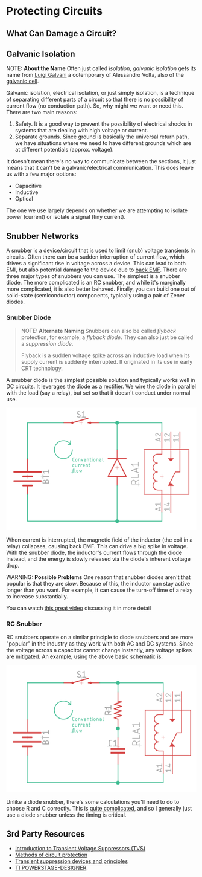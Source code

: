 # Protecting Circuits

<!-- TODO:
* Types of damage we worry about
* Overvoltage protection
  * Zener diode/voltage clamp
* Overcurrent protection
  * Choke inductor
* Reverse polarity protection
* Thermal protection
* Decoupling capacitors
* Fuses (resettable and not)
-->

## What Can Damage a Circuit?

## Galvanic Isolation

NOTE: **About the Name** Often just called _isolation_, _galvanic
isolation_ gets its name from [Luigi
Galvani](https://en.wikipedia.org/wiki/Luigi_Galvani) a cotemporary of
Alessandro Volta, also of the [galvanic
cell](https://en.wikipedia.org/wiki/Galvanic_cell).

Galvanic isolation, electrical isolation, or just simply isolation, is a
technique of separating different parts of a circuit so that there is no
possibility of current flow (no conduction path). So, why might we want
or need this. There are two main reasons:

1. Safety. It is a good way to prevent the possibility of electrical
   shocks in systems that are dealing with high voltage or current. 
2. Separate grounds. Since ground is basically the universal return
   path, we have situations where we need to have different grounds
   which are at different potentials (approx. voltage). 

It doesn't mean there's no way to communicate between the sections, it
just means that it can't be a galvanic/electrical communication. This
does leave us with a few major options:

* Capacitive
* Inductive
* Optical

The one we use largely depends on whether we are attempting to isolate
power (current) or isolate a signal (tiny current).

## Snubber Networks

A snubber is a device/circuit that is used to limit (snub) voltage transients in
circuits. Often there can be a sudden interruption of current flow, which drives
a significant rise in voltage across a device. This can lead to both EMI, but
also potential damage to the device due to [back
EMF](https://en.wikipedia.org/wiki/Counter-electromotive_force). There are three
major types of snubbers you can use. The simplest is a snubber diode. The more
complicated is an RC snubber, and while it's marginally more complicated, it is
also better behaved. Finally, you can build one out of solid-state
(semiconductor) components, typically using a pair of Zener diodes.

<!--
TODO: Transformers
TODO: Capacitors
TODO: Opto-isolators
TODO: Hall-effect Sensor
-->

### Snubber Diode

> NOTE: **Alternate Naming** Snubbers can also be called _flyback_ protection, for
> example, a _flyback diode_. They can also just be called a _suppression diode_. 
>
> Flyback is a sudden voltage spike across an inductive load when its supply
> current is suddenly interrupted. It originated in its use in early CRT technology.

A snubber diode is the simplest possible solution and typically works well in DC
circuits. It leverages the diode as a
[rectifier](https://en.wikipedia.org/wiki/Rectifier). We wire the diode in
parallel with the load (say a relay), but set so that it doesn't conduct under
normal use. 

![Diode snubber with relay](../img/schematic-diode-snubber.png)

When current is interrupted, the magnetic field of the inductor (the coil in a
relay) collapses, causing back EMF. This can drive a big spike in voltage. With
the snubber diode, the inductor's current flows through the diode instead, and
the energy is slowly released via the diode's inherent voltage drop.

WARNING: **Possible Problems** One reason that snubber diodes aren't that
popular is that they are _slow_. Because of this, the inductor can stay active
longer than you want. For example, it can cause the turn-off time of a relay to
increase substantially.

You can watch [this great video](https://www.youtube.com/watch?v=c6I7Ycbv8B8)
discussing it in more detail

### RC Snubber

RC snubbers operate on a similar principle to diode snubbers and are more
"popular" in the industry as they work with both AC and DC systems. Since the
voltage across a capacitor cannot change instantly, any voltage spikes are
mitigated. An example, using the above basic schematic is:

![RC snubber with relay](../img/schematic-rc-snubber.png)

Unlike a diode snubber, there's some calculations you'll need to do to
choose R and C correctly. This is [quite
complicated](https://e2e.ti.com/blogs_/b/powerhouse/posts/calculate-an-r-c-snubber-in-seven-steps),
and so I generally just use a diode snubber unless the timing is
critical.

## 3rd Party Resources

* [Introduction to Transient Voltage Suppressors (TVS)](https://www.allaboutcircuits.com/technical-articles/transient-voltage-suppressors-tvs-an-introduction/)
* [Methods of circuit protection](https://resources.altium.com/p/methods-protect-your-circuit)
* [Transient suppression devices and principles](https://www.littelfuse.com/data/en/application_notes/an9768.pdf)
* [TI POWERSTAGE-DESIGNER](https://www.ti.com/tool/POWERSTAGE-DESIGNER).
